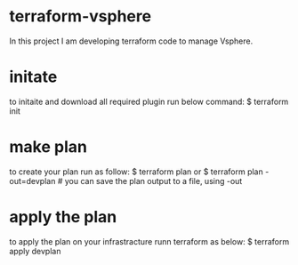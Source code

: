 # terraform-vsphere
In this project I am developing terraform code to manage Vsphere. 

# initate 
to initaite and download all required plugin run below command:
$ terraform init 

# make plan 
to create your plan run as follow: 
$ terraform plan 
or 
$ terraform plan -out=devplan  # you can save the plan output to a file, using -out 

# apply the plan 
to apply the plan on your infrastracture runn terraform as below: 
$ terraform apply devplan
